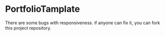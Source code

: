 # PortfolioTamplate
There are some bugs with responsiveness. if anyone can fix it, you can fork this project repository.
